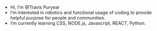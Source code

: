 - Hi, I’m @Travis Puryear
- I’m interested in robotics and functional usage of coding to provide helpful purpose for people and communities. 
- I’m currently learning CSS, NODE.js, Javascript, REACT, Python. 


<!---
Erebus009/Erebus009 is a ✨ special ✨ repository because its `README.md` (this file) appears on your GitHub profile.
You can click the Preview link to take a look at your changes.
--->
